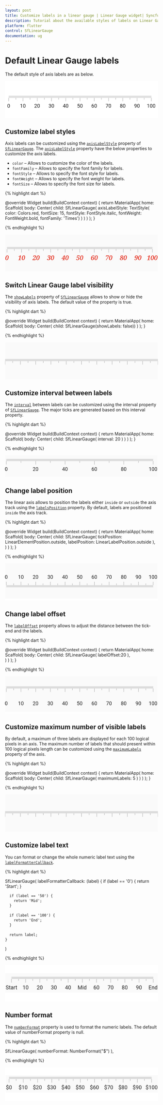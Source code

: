 ```yaml
---
layout: post
title: Customize labels in a linear gauge | Linear Gauge widget| Syncfusion
description: Tutorial about the available styles of labels on Linear Gauge Flutter widget.| Flutter Linear Gauge widget|
platform: flutter
control: SfLinearGauge
documentation: ug
---
```


# Default Linear Gauge labels

The default style of axis labels are as below.

![Initialize linear gauge for axis](images/getting-started/default_linear_gauge.png)

## Customize label styles

Axis labels can be customized using the [`axisLabelStyle`](https://pub.dev/documentation/syncfusion_flutter_gauges/latest/gauges/SfLinearGauge/axisLabelStyle.html) property of [`SfLinearGauge`](https://pub.dev/documentation/syncfusion_flutter_gauges/latest/gauges/SfLinearGauge-class.html). The [`axisLabelStyle`](https://pub.dev/documentation/syncfusion_flutter_gauges/latest/gauges/SfLinearGauge/axisLabelStyle.html) property have the below properties to customize the axis labels.

* `color` – Allows to customize the color of the labels.
* `fontFamily` – Allows to specify the font family for labels.
* `fontStyle` – Allows to specify the font style for labels.
* `fontWeight` – Allows to specify the font weight for labels.
* `fontSize` – Allows to specify the font size for labels.

{% highlight dart %} 

 @override
  Widget build(BuildContext context) {
    return MaterialApp(
        home: Scaffold(
            body: Center(
                child: SfLinearGauge(
                    axisLabelStyle: TextStyle(
                        color: Colors.red,
                        fontSize: 15,
                        fontStyle: FontStyle.italic,
                        fontWeight: FontWeight.bold,
                        fontFamily: 'Times')
                )
            )
        )
    );
  }

{% endhighlight %}

![Customize linear gauge axis label style](images/axis-labels/customize_label_style.png)

## Switch Linear Gauge label visibility

The [`showLabels`](https://pub.dev/documentation/syncfusion_flutter_gauges/latest/gauges/SfLinearGauge/showLabels.html) property of [`SfLinearGauge`](https://pub.dev/documentation/syncfusion_flutter_gauges/latest/gauges/SfLinearGauge-class.html) allows to show or hide the visibility of axis labels. The default value of the property is true.

{% highlight dart %} 

@override
Widget build(BuildContext context) {
  return MaterialApp(
      home: Scaffold(
          body: Center( 
                  child: SfLinearGauge(showLabels: false)) 
        )
    );
}

{% endhighlight %}

![Switch linear gauge axis label visibility](images/axis-labels/axis_label_visibility.png)

## Customize interval between labels

The [`interval`](https://pub.dev/documentation/syncfusion_flutter_gauges/latest/gauges/SfLinearGauge/interval.html) between labels can be customized using the interval property of [`SfLinearGauge`](https://pub.dev/documentation/syncfusion_flutter_gauges/latest/gauges/SfLinearGauge-class.html). The major ticks are generated based on this interval property.

{% highlight dart %} 

@override
Widget build(BuildContext context) {
  return MaterialApp(
      home: Scaffold(
          body: Center( 
                  child: SfLinearGauge(
                   interval: 20 
                )
            )
        )
    );
}

{% endhighlight %}

![Set label interval in axis track](images/axis-labels/axis_label_interval.png)

## Change label position

The linear axis allows to position the labels either `inside` or `outside` the axis track using the [`labelsPosition`](https://pub.dev/documentation/syncfusion_flutter_gauges/latest/gauges/SfLinearGauge/labelPosition.html) property. By default, labels are positioned `inside` the axis track.

{% highlight dart %} 

@override
Widget build(BuildContext context) {
  return MaterialApp(
      home: Scaffold(
          body: Center( 
                child: SfLinearGauge(
                    tickPosition: LinearElementPosition.outside,
                    labelPosition: LinearLabelPosition.outside
                ), 
            )
        )
    );
}

{% endhighlight %}

![Set linear gauge label position](images/axis-labels/label-placement.png)


## Change label offset

The [`labelOffset`](https://pub.dev/documentation/syncfusion_flutter_gauges/latest/gauges/SfLinearGauge/labelOffset.html) property allows to adjust the distance between the tick-end and the labels. 

{% highlight dart %} 

@override
Widget build(BuildContext context) {
  return MaterialApp(
      home: Scaffold(
          body: Center( 
                child: SfLinearGauge(
                  labelOffset:20
                ),             
            )
        )
    );
}

{% endhighlight %}

![Set linear gauge label offset](images/axis-labels/label_offset.png)

##  Customize maximum number of visible labels

By default, a maximum of three labels are displayed for each 100 logical pixels in an axis. The maximum number of labels that should present within 100 logical pixels length can be customized using the [`maximumLabels`](https://pub.dev/documentation/syncfusion_flutter_gauges/latest/gauges/SfLinearGauge/maximumLabels.html) property of the axis. 

{% highlight dart %} 

@override
Widget build(BuildContext context) {
  return MaterialApp(
      home: Scaffold(
          body: Center( 
                  child: SfLinearGauge(
                    maximumLabels: 5
                ) 
            )
        )
    );
}

{% endhighlight %}

![Set maximum number of labels in axis track](images/axis-labels/axis_label_visibility.png)

## Customize label text

You can format or change the whole numeric label text using the [`labelFormatterCallback`](https://pub.dev/documentation/syncfusion_flutter_gauges/latest/gauges/SfLinearGauge/labelFormatterCallback.html).

{% highlight dart %}

SfLinearGauge(
    labelFormatterCallback: (label) {
      if (label == '0') {
        return 'Start';
      }

      if (label == '50') {
        return 'Mid';
      }

      if (label == '100') {
        return 'End';
      }

      return label;
    }
)

{% endhighlight %}

![Customize Label Text in axis track](images/axis-labels/custom_label_text.png)

## Number format

The [`numberFormat`](https://pub.dev/documentation/syncfusion_flutter_gauges/latest/gauges/SfLinearGauge/numberFormat.html) property is used to format the numeric labels. The default value of numberFormat property is null.


{% highlight dart %}

SfLinearGauge(
  numberFormat: NumberFormat("\$")
),

{% endhighlight %}

![Customize Label Format in Axis Label](images/axis-labels/axis_label_number_format.png)